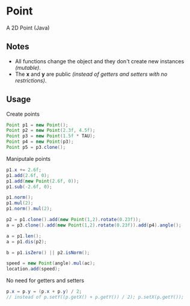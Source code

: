 # Point
A 2D Point (Java)

## Notes
* All functions change the object and they don't create new instances *(mutable)*.
* The **x** and **y** are public *(instead of getters and setters with no restrictions)*.

## Usage
Create points
```java
Point p1 = new Point();
Point p2 = new Point(2.3f, 4.5f);
Point p3 = new Point(1.5f * TAU);
Point p4 = new Point(p3);
Point p5 = p3.clone();
```
Maniputale points
```java
p1.x += 2.6f;
p1.add(2.6f, 0);
p1.add(new Point(2.6f, 0));
p1.sub(-2.6f, 0);

p1.norm();
p1.mul(2);
p1.norm().mul(2);

p2 = p1.clone().add(new Point(1,2).rotate(0.23f));
a = p3.clone().add(new Point(1,2).rotate(0.23f)).add(p4).angle();

a = p1.len();
a = p1.dis(p2);

b = p1.isZero() || p2.isNorm();

speed = new Point(angle).mul(ac);
location.add(speed);
```
No need for getters and setters
```java
p.x = p.y = (p.x + p.y) / 2;
// instead of p.setY((p.getX() + p.getY()) / 2); p.setX(p.getY());
```
